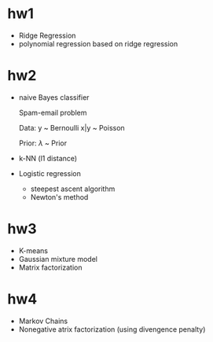 # hw1

- Ridge Regression
- polynomial regression based on ridge regression

# hw2

- naive Bayes classifier

  Spam-email problem

  Data: y ~ Bernoulli     x|y ~ Poisson

  Prior: $\lambda$ ~ Prior

- k-NN (l1 distance)

- Logistic regression

  - steepest ascent algorithm
  - Newton's method

# hw3

- K-means
- Gaussian mixture model
- Matrix factorization

# hw4

- Markov Chains
- Nonegative atrix factorization (using divengence penalty)